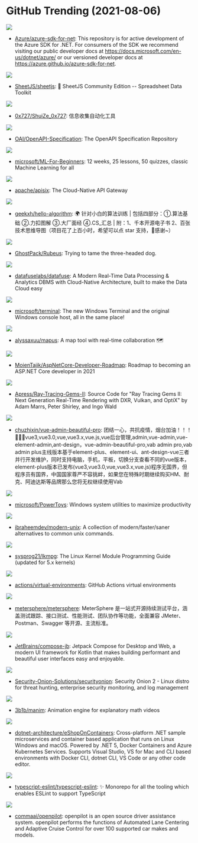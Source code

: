 # GitHub Trending (2021-08-06)

![](https://img.shields.io/badge/C%23-New%20118-green?style=flat-square&logo=appveyor)
- [Azure/azure-sdk-for-net](https://github.com/Azure/azure-sdk-for-net): This repository is for active development of the Azure SDK for .NET. For consumers of the SDK we recommend visiting our public developer docs at https://docs.microsoft.com/en-us/dotnet/azure/ or our versioned developer docs at https://azure.github.io/azure-sdk-for-net.

![](https://img.shields.io/badge/JavaScript-New%20158-green?style=flat-square&logo=appveyor)
- [SheetJS/sheetjs](https://github.com/SheetJS/sheetjs): 📗 SheetJS Community Edition -- Spreadsheet Data Toolkit

![](https://img.shields.io/badge/Python-New%20154-green?style=flat-square&logo=appveyor)
- [0x727/ShuiZe_0x727](https://github.com/0x727/ShuiZe_0x727): 信息收集自动化工具

![](https://img.shields.io/badge/JavaScript-New%2042-green?style=flat-square&logo=appveyor)
- [OAI/OpenAPI-Specification](https://github.com/OAI/OpenAPI-Specification): The OpenAPI Specification Repository

![](https://img.shields.io/badge/Jupyter%20Notebook-New%20631-green?style=flat-square&logo=appveyor)
- [microsoft/ML-For-Beginners](https://github.com/microsoft/ML-For-Beginners): 12 weeks, 25 lessons, 50 quizzes, classic Machine Learning for all

![](https://img.shields.io/badge/Lua-New%2059-green?style=flat-square&logo=appveyor)
- [apache/apisix](https://github.com/apache/apisix): The Cloud-Native API Gateway

![](https://img.shields.io/badge/Java-New%20193-green?style=flat-square&logo=appveyor)
- [geekxh/hello-algorithm](https://github.com/geekxh/hello-algorithm): 🌍 针对小白的算法训练 | 包括四部分：①.算法基础 ②.力扣图解 ③.大厂面经 ④.CS_汇总 | 附：1、千本开源电子书 2、百张技术思维导图（项目花了上百小时，希望可以点 star 支持，🌹感谢~）

![](https://img.shields.io/badge/C%23-New%2037-green?style=flat-square&logo=appveyor)
- [GhostPack/Rubeus](https://github.com/GhostPack/Rubeus): Trying to tame the three-headed dog.

![](https://img.shields.io/badge/Rust-New%20344-green?style=flat-square&logo=appveyor)
- [datafuselabs/datafuse](https://github.com/datafuselabs/datafuse): A Modern Real-Time Data Processing & Analytics DBMS with Cloud-Native Architecture, built to make the Data Cloud easy

![](https://img.shields.io/badge/C%2B%2B-New%2090-green?style=flat-square&logo=appveyor)
- [microsoft/terminal](https://github.com/microsoft/terminal): The new Windows Terminal and the original Windows console host, all in the same place!

![](https://img.shields.io/badge/JavaScript-New%20484-green?style=flat-square&logo=appveyor)
- [alyssaxuu/mapus](https://github.com/alyssaxuu/mapus): A map tool with real-time collaboration 🗺️

![](https://img.shields.io/badge/none-New%20262-green?style=flat-square&logo=appveyor)
- [MoienTajik/AspNetCore-Developer-Roadmap](https://github.com/MoienTajik/AspNetCore-Developer-Roadmap): Roadmap to becoming an ASP.NET Core developer in 2021

![](https://img.shields.io/badge/C%2B%2B-New%20152-green?style=flat-square&logo=appveyor)
- [Apress/Ray-Tracing-Gems-II](https://github.com/Apress/Ray-Tracing-Gems-II): Source Code for "Ray Tracing Gems II: Next Generation Real-Time Rendering with DXR, Vulkan, and OptiX" by Adam Marrs, Peter Shirley, and Ingo Wald

![](https://img.shields.io/badge/Vue-New%2098-green?style=flat-square&logo=appveyor)
- [chuzhixin/vue-admin-beautiful-pro](https://github.com/chuzhixin/vue-admin-beautiful-pro): 团结一心，共抗疫情，烟台加油！！！🚀🚀🚀vue3,vue3.0,vue,vue3.x,vue.js,vue后台管理,admin,vue-admin,vue-element-admin,ant-design，vue-admin-beautiful-pro,vab admin pro,vab admin plus主线版本基于element-plus、element-ui、ant-design-vue三者并行开发维护，同时支持电脑，手机，平板，切换分支查看不同的vue版本，element-plus版本已发布(vue3,vue3.0,vue,vue3.x,vue.js)程序无国界，但程序员有国界，中国国家尊严不容挑衅，如果您在特殊时期继续购买HM、耐克、阿迪达斯等品牌那么您将无权继续使用Vab

![](https://img.shields.io/badge/C%23-New%20134-green?style=flat-square&logo=appveyor)
- [microsoft/PowerToys](https://github.com/microsoft/PowerToys): Windows system utilities to maximize productivity

![](https://img.shields.io/badge/none-New%20369-green?style=flat-square&logo=appveyor)
- [ibraheemdev/modern-unix](https://github.com/ibraheemdev/modern-unix): A collection of modern/faster/saner alternatives to common unix commands.

![](https://img.shields.io/badge/TeX-New%20492-green?style=flat-square&logo=appveyor)
- [sysprog21/lkmpg](https://github.com/sysprog21/lkmpg): The Linux Kernel Module Programming Guide (updated for 5.x kernels)

![](https://img.shields.io/badge/PowerShell-New%2021-green?style=flat-square&logo=appveyor)
- [actions/virtual-environments](https://github.com/actions/virtual-environments): GitHub Actions virtual environments

![](https://img.shields.io/badge/Java-New%2051-green?style=flat-square&logo=appveyor)
- [metersphere/metersphere](https://github.com/metersphere/metersphere): MeterSphere 是一站式开源持续测试平台，涵盖测试跟踪、接口测试、性能测试、团队协作等功能，全面兼容 JMeter、Postman、Swagger 等开源、主流标准。

![](https://img.shields.io/badge/Kotlin-New%20297-green?style=flat-square&logo=appveyor)
- [JetBrains/compose-jb](https://github.com/JetBrains/compose-jb): Jetpack Compose for Desktop and Web, a modern UI framework for Kotlin that makes building performant and beautiful user interfaces easy and enjoyable.

![](https://img.shields.io/badge/Shell-New%205-green?style=flat-square&logo=appveyor)
- [Security-Onion-Solutions/securityonion](https://github.com/Security-Onion-Solutions/securityonion): Security Onion 2 - Linux distro for threat hunting, enterprise security monitoring, and log management

![](https://img.shields.io/badge/Python-New%20120-green?style=flat-square&logo=appveyor)
- [3b1b/manim](https://github.com/3b1b/manim): Animation engine for explanatory math videos

![](https://img.shields.io/badge/C%23-New%2029-green?style=flat-square&logo=appveyor)
- [dotnet-architecture/eShopOnContainers](https://github.com/dotnet-architecture/eShopOnContainers): Cross-platform .NET sample microservices and container based application that runs on Linux Windows and macOS. Powered by .NET 5, Docker Containers and Azure Kubernetes Services. Supports Visual Studio, VS for Mac and CLI based environments with Docker CLI, dotnet CLI, VS Code or any other code editor.

![](https://img.shields.io/badge/TypeScript-New%2029-green?style=flat-square&logo=appveyor)
- [typescript-eslint/typescript-eslint](https://github.com/typescript-eslint/typescript-eslint): ✨ Monorepo for all the tooling which enables ESLint to support TypeScript

![](https://img.shields.io/badge/C%2B%2B-New%20596-green?style=flat-square&logo=appveyor)
- [commaai/openpilot](https://github.com/commaai/openpilot): openpilot is an open source driver assistance system. openpilot performs the functions of Automated Lane Centering and Adaptive Cruise Control for over 100 supported car makes and models.

